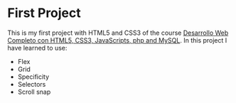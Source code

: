 # First Project
This is my first project with HTML5 and CSS3 of the course [Desarrollo Web Completo con HTML5, CSS3, JavaScripts, php and MySQL](https://www.udemy.com/course/desarrollo-web-completo-con-html5-css3-js-php-y-mysql/).
In this project I have learned to use:
+ Flex
+ Grid
+ Specificity
+ Selectors
+ Scroll snap
